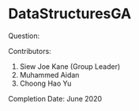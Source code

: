 # DataStructuresGA

Question: 

Contributors:
1. Siew Joe Kane (Group Leader)
2. Muhammed Aidan
3. Choong Hao Yu

Completion Date: June 2020

